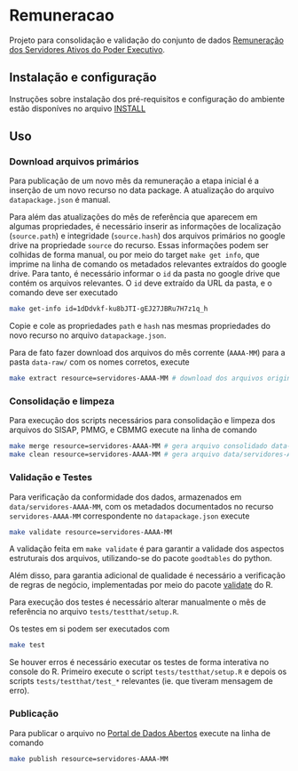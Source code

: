 # Remuneracao

Projeto para consolidação e validação do conjunto de dados [Remuneração dos Servidores Ativos do Poder Executivo](https://dados.mg.gov.br/dataset/remuneracao-servidores-ativos).

## Instalação e configuração

Instruções sobre instalação dos pré-requisitos e configuração do ambiente estão disponíves no arquivo [INSTALL](INSTALL.md)

## Uso

### Download arquivos primários

Para publicação de um novo mês da remuneração a etapa inicial é a inserção de um novo recurso no data package. 
A atualização do arquivo  `datapackage.json` é manual. 

Para além das atualizações do mês de referência que aparecem em algumas propriedades, é necessário inserir as informações de localização (`source.path`) e integridade (`source.hash`) dos arquivos primários no google drive na propriedade `source` do recurso. 
Essas informações podem ser colhidas de forma manual, ou por meio do target `make get info`, que imprime na linha de comando os metadados relevantes extraídos do google drive. 
Para tanto, é necessário informar o `id` da pasta no google drive que contém os arquivos relevantes. O `id` deve extraído da URL da pasta, e o comando deve ser executado

```sh
make get-info id=1dDdvkf-ku8bJTI-gEJ27JBRu7H7z1q_h
```

Copie e cole as propriedades `path` e `hash` nas mesmas propriedades do novo recurso no arquivo `datapackage.json`.

Para de fato fazer download dos arquivos do mês corrente (`AAAA-MM`) para a pasta `data-raw/` com os nomes corretos, execute

```sh
make extract resource=servidores-AAAA-MM # download dos arquivos originais do google drive
```

### Consolidação e limpeza

Para execução dos scripts necessários para consolidação e limpeza dos arquivos do SISAP, PMMG, e CBMMG execute na linha de comando

```sh
make merge resource=servidores-AAAA-MM # gera arquivo consolidado data-raw/servidores-AAAA-MM.csv
make clean resource=servidores-AAAA-MM # gera arquivo data/servidores-AAAA-MM.csv
```

### Validação e Testes

Para verificação da conformidade dos dados, armazenados em `data/servidores-AAAA-MM`, com os metadados documentados no recurso `servidores-AAAA-MM` correspondente no `datapackage.json` execute

```sh
make validate resource=servidores-AAAA-MM
```

A validação feita em `make validate` é para garantir a validade dos aspectos estruturais dos arquivos, utilizando-se do pacote `goodtables` do python. 

Além disso, para garantia adicional de qualidade é necessário a verificação de regras de negócio, implementadas por meio do pacote [validate](https://cran.r-project.org/web/packages/validate/index.html) do R.

Para execução dos testes é necessário alterar manualmente o mês de referência no arquivo `tests/testthat/setup.R`. 

Os testes em si podem ser executados com

```sh
make test
```

Se houver erros é necessário executar os testes de forma interativa no console do R. 
Primeiro execute o script `tests/testthat/setup.R` e depois os scripts `tests/testthat/test_*` relevantes (ie. que tiveram mensagem de erro).

### Publicação

Para publicar o arquivo no [Portal de Dados Abertos](http://dados.mg.gov.br/dataset/remuneracao-servidores-ativos) execute na linha de comando

```sh
make publish resource=servidores-AAAA-MM
```
